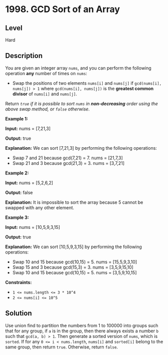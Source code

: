 # 1998. GCD Sort of an Array
## Level
Hard

## Description
You are given an integer array `nums`, and you can perform the following operation **any** number of times on `nums`:

* Swap the positions of two elements `nums[i]` and `nums[j]` if `gcd(nums[i], nums[j]) > 1` where `gcd(nums[i], nums[j])` is the **greatest common divisor** of `nums[i]` and `nums[j]`.

Return *`true` if it is possible to sort `nums` in **non-decreasing** order using the above swap method, or `false` otherwise*.

**Example 1:**

**Input:** nums = [7,21,3]

**Output:** true

**Explanation:** We can sort [7,21,3] by performing the following operations:
- Swap 7 and 21 because gcd(7,21) = 7. nums = [21,7,3]
- Swap 21 and 3 because gcd(21,3) = 3. nums = [3,7,21]

**Example 2:**

**Input:** nums = [5,2,6,2]

**Output:** false

**Explanation:** It is impossible to sort the array because 5 cannot be swapped with any other element.

**Example 3:**

**Input:** nums = [10,5,9,3,15]

**Output:** true

**Explanation:** We can sort [10,5,9,3,15] by performing the following operations:
- Swap 10 and 15 because gcd(10,15) = 5. nums = [15,5,9,3,10]
- Swap 15 and 3 because gcd(15,3) = 3. nums = [3,5,9,15,10]
- Swap 10 and 15 because gcd(10,15) = 5. nums = [3,5,9,10,15]

**Constraints:**

* `1 <= nums.length <= 3 * 10^4`
* `2 <= nums[i] <= 10^5`

## Solution
Use union find to partition the numbers from 1 to 100000 into groups such that for any group, if `a` is in the group, then there always exists a number `b` such that `gcd(a, b) > 1`. Then generate a sorted version of `nums`, which is `sorted`. If for any `0 <= i < nums.length`, `nums[i]` and `sorted[i]` belong to the same group, then return `true`. Otherwise, return `false`.
